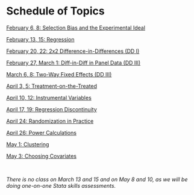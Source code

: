 # Schedule of Topics   

[February 6, 8: Selection Bias and the Experimental Ideal](M1-selection.html)  

[February 13, 15: Regression](M2-regression.html) 

[February 20, 22: 2x2 Difference-in-Differences (DD I)](M3-DD1.html)   

[February 27, March 1: Diff-in-Diff in Panel Data (DD III)](https://pjakiela.github.io/ECON523/M4-DD2.html)  

[March 6, 8:  Two-Way Fixed Effects (DD III)](https://pjakiela.github.io/ECON523/M5-TWFE.html)

[April 3, 5: Treatment-on-the-Treated](https://pjakiela.github.io/ECON523/M6-TOT.html)

[April 10, 12:  Instrumental Variables](https://pjakiela.github.io/ECON523/M7-IV.html)

[April 17, 19:  Regression Discontinuity](https://pjakiela.github.io/ECON523/M8-RD.html)   

[April 24:  Randomization in Practice](https://pjakiela.github.io/ECON523/M9-randomization.html)  

[April 26:  Power Calculations](https://pjakiela.github.io/ECON523/M10-power.html)

[May 1:  Clustering](https://pjakiela.github.io/ECON523/M11-clustering.html)  

[May 3:  Choosing Covariates](https://pjakiela.github.io/ECON523/M12-covariates.html)

<br>

_There is no class on March 13 and 15 and on May 8 and 10, as we will be doing one-on-one Stata skills assessments._

 


